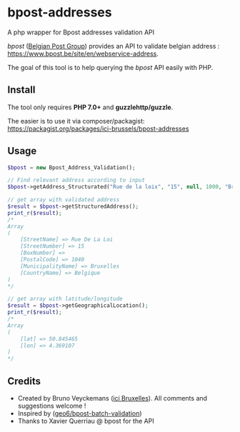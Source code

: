 # bpost-addresses
A php wrapper for Bpost addresses validation API

*bpost* ([Belgian Post Group](https://www.bpost.be/)) provides an API to validate belgian address : <https://www.bpost.be/site/en/webservice-address>.

The goal of this tool is to help querying the *bpost* API easily with PHP.

## Install

The tool only requires **PHP 7.0+** and **guzzlehttp/guzzle**.

The easier is to use it via composer/packagist: https://packagist.org/packages/ici-brussels/bpost-addresses

## Usage

```php
$bpost = new Bpost_Address_Validation();

// Find relevant address according to input
$bpost->getAddress_Structurated("Rue de la loix", "15", null, 1000, "Bruxelles");

// get array with validated address
$result = $bpost->getStructuredAddress();
print_r($result);
/*
Array
(
    [StreetName] => Rue De La Loi
    [StreetNumber] => 15
    [BoxNumber] => 
    [PostalCode] => 1040
    [MunicipalityName] => Bruxelles
    [CountryName] => Belgique
)
*/

// get array with latitude/longitude
$result = $bpost->getGeographicalLocation();
print_r($result);
/*
Array
(
    [lat] => 50.845465
    [lon] => 4.369107
)
*/
```

## Credits ##
- Created by Bruno Veyckemans ([ici Bruxelles](https://ici.brussels/)). All comments and suggestions welcome !
- Inspired by ([geo6/bpost-batch-validation](https://github.com/geo6/bpost-batch-validation))
- Thanks to Xavier Querriau @ bpost for the API
